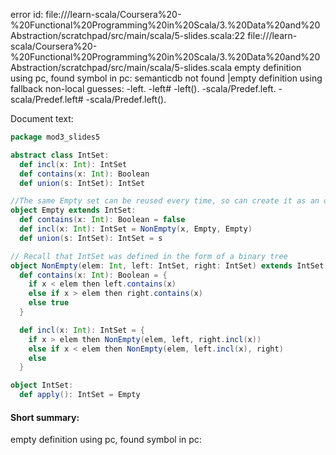 error id: file://<WORKSPACE>/learn-scala/Coursera%20-%20Functional%20Programming%20in%20Scala/3.%20Data%20and%20Abstraction/scratchpad/src/main/scala/5-slides.scala:22
file://<WORKSPACE>/learn-scala/Coursera%20-%20Functional%20Programming%20in%20Scala/3.%20Data%20and%20Abstraction/scratchpad/src/main/scala/5-slides.scala
empty definition using pc, found symbol in pc: 
semanticdb not found
|empty definition using fallback
non-local guesses:
	 -left.
	 -left#
	 -left().
	 -scala/Predef.left.
	 -scala/Predef.left#
	 -scala/Predef.left().

Document text:

```scala
package mod3_slides5

abstract class IntSet:
  def incl(x: Int): IntSet
  def contains(x: Int): Boolean
  def union(s: IntSet): IntSet

//The same Empty set can be reused every time, so can create it as an object instead of a class
object Empty extends IntSet:
  def contains(x: Int): Boolean = false
  def incl(x: Int): IntSet = NonEmpty(x, Empty, Empty)
  def union(s: IntSet): IntSet = s

// Recall that IntSet was defined in the form of a binary tree
object NonEmpty(elem: Int, left: IntSet, right: IntSet) extends IntSet:
  def contains(x: Int): Boolean = {
    if x < elem then left.contains(x)
    else if x > elem then right.contains(x)
    else true
  }

  def incl(x: Int): IntSet = {
    if x > elem then NonEmpty(elem, left, right.incl(x))
    else if x < elem then NonEmpty(elem, left.incl(x), right)
    else 
  }

object IntSet:
  def apply(): IntSet = Empty
```

#### Short summary: 

empty definition using pc, found symbol in pc: 